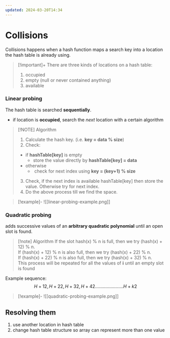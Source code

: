 ```yaml
---
updated: 2024-03-20T14:34
---
```

# Collisions
Collisions happens when a hash function maps a search key into a location the hash table is already using.

> [!important]+ There are three kinds of locations on a hash table:
> 1. occupied
> 2. empty (null or never contained anything)
> 3. available

### Linear probing
The hash table is searched **sequentially**.
- if location is **occupied**, search the *next* location with a certain algorithm

> [!NOTE] Algorithm
> 1. Calculate the hash key. (i.e. **key = data % size**)
> 2. Check:
> 	- if **hashTable[key]** is empty
> 	    - store the value directly by **hashTable[key] = data**
> 	- otherwise
> 	    -  check for next index using **key = (key+1) % size**
> 3. Check, if the next index is available hashTable[key] then store the value. Otherwise try for next index.
> 4. Do the above process till we find the space.


> [!example]-
> ![[linear-probing-example.png]]


### Quadratic probing
adds successive values of an **arbitrary quadratic polynomial** until an open slot is found.

> [!note] Algorithm
> If the slot hash(x) % n is full, then we try (hash(x) + 12) % n.  
> If (hash(x) + 12) % n is also full, then we try (hash(x) + 22) % n.  
> If (hash(x) + 22) % n is also full, then we try (hash(x) + 32) % n.  
> This process will be repeated for all the values of ****i**** until an empty slot is found


Example sequence:
$$
H + 12, H + 22, H + 32, H + 42…………………. H + k2
$$

> [!example]-
> ![[quadratic-probing-example.png]]


## Resolving them
1. use another location in hash table
2. change hash table structure so array can represent more than one value

